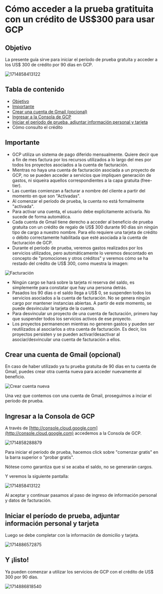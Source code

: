 # Cómo acceder a la prueba gratituita con un crédito de US$300 para usar GCP

## Objetivo

La presente guía sirve para iniciar el período de prueba gratuita y acceder a los US$ 300 de crédito por 90 días en GCP.

![1714858413122](image/como_acceder/1714858413122.png)

## Tabla de contenido

* [Objetivo](#objetivo)
* [Importante](https://github.com/datacloudclub/datacloudclub/blob/main/Google%20Cloud%20Platform%20(GCP)/Gu%C3%ADas/como_acceder.md#importante)
* [Crear una cuenta de Gmail (opcional)](https://github.com/datacloudclub/datacloudclub/blob/main/Google%20Cloud%20Platform%20(GCP)/Gu%C3%ADas/como_acceder.md#crear-una-cuenta-de-gmail-opcional)
* [Ingresar a la Consola de GCP](https://github.com/datacloudclub/datacloudclub/blob/main/Google%20Cloud%20Platform%20(GCP)/Gu%C3%ADas/como_acceder.md#ingresar-a-la-consola-de-gcp)
* [Iniciar el período de prueba, adjuntar información personal y tarjeta](https://github.com/datacloudclub/datacloudclub/blob/main/Google%20Cloud%20Platform%20(GCP)/Gu%C3%ADas/como_acceder.md#ingresar-a-la-consola-de-gcp)
* Cómo consulto el crédito

## Importante

* GCP utiliza un sistema de pago diferido mensualmente. Quiere decir que a fin de mes factura por los recursos utilizados a lo largo del mes por todos los proyectos asociados a la cuenta de facturación.
* Mientras no haya una cuenta de facturación asociada a un proyecto de GCP, no se pueden acceder a servicios que impliquen generación de gastos, ni siqueira aquellos correspondientes a la capa gratuita (free-tier).
* Las cuentas comienzan a facturar a nombre del cliente a partir del momento en que son "Activadas".
* Al comenzar el período de prueba, la cuenta no está formalmente "activada".
* Para activar una cuenta, el usuario debe explícitamente activarla. No sucede de forma automática.
* Cada cuenta de Gmail tiene derecho a acceder al beneficio de prueba gratuita con un crédito de regalo de US$ 300 durante 90 días sin ningún tipo de cargo a nuestro nombre. Para ello requiere una tarjeta de crédito o débito correctamente habilitada que esté asociada a la cuenta de facturación de GCP.
* Durante el período de prueba, veremos gastos realizados por los servicios utilizados, pero automáticamente lo veremos descontado en concepto de "promociones y otros créditos" y veremos cómo se ha restado del crédito de US$ 300, como muestra la imagen:

![Facturación](image/como_acceder/1714857450758.png)

* Ningún cargo se hará sobre la tarjeta ni reserva del saldo, es simplemente para constatar que hay una persona detrás.
* Pasados los 90 días o el saldo llega a US$ 0, se suspenden todos los servicios asociados a la cuenta de facturación. No se genera ningún cargo por mantener instancias abiertas. A partir de este momento, se puede desvincular la tarjeta de la cuenta.
* Para desvincular un proyecto de una cuenta de facturación, primero hay que suspender todos los servicios activos de ese proyecto.
* Los proyectos permanencen mientras no generen gastos y pueden ser reutilizados al asociarlos a otra cuenta de facturación. Es decir, los proyectos persisten y se pueden activar/desactivar al asociar/desvincular una cuenta de facturación a ellos.

## Crear una cuenta de Gmail (opcional)

En caso de haber utilizado ya tu prueba gratuita de 90 días en tu cuenta de Gmail, puedes crear otra cuenta nueva para acceder nuevamente al beneficio.

![Crear cuenta nueva](image/como_acceder/1714847453295.png)

Una vez que contemos con una cuenta de Gmail, proseguimos a inciar el período de prueba.

## Ingresar a la Consola de GCP

A través de [http://console.cloud.google.com](http://console.cloud.google.com) accedemos a la Consola de GCP.

![1714858288879](image/como_acceder/1714858288879.png)

Para iniciar el período de prueba, hacemos click sobre "comenzar gratis" en la barra superior o "probar gratis".

Nótese como garantiza que si se acaba el saldo, no se generarán cargos.

Y veremos la siguiente pantalla:

![1714858413122](image/como_acceder/1714858413122.png)

Al aceptar y continuar pasamos al paso de ingreso de información personal y datos de facturación.

## Iniciar el período de prueba, adjuntar información personal y tarjeta

Luego se debe completar con la información de domicilio y tarjeta.

![1714886572875](image/como_acceder/1714886572875.png)

## Y ¡listo!

Ya pueden comenzar a utilizar los servicios de GCP con el crédito de US$ 300 por 90 días.

![1714886818540](image/como_acceder/1714886818540.png)

